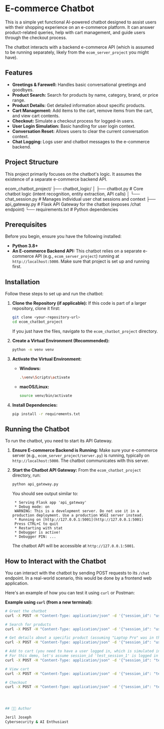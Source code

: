 # E-commerce Chatbot

This is a simple yet functional AI-powered chatbot designed to assist users with their shopping experience on an e-commerce platform. It can answer product-related queries, help with cart management, and guide users through the checkout process.

The chatbot interacts with a backend e-commerce API (which is assumed to be running separately, likely from the `ecom_server_project` you might have).

## Features

* **Greetings & Farewell:** Handles basic conversational greetings and goodbyes.
* **Product Search:** Search for products by name, category, brand, or price range.
* **Product Details:** Get detailed information about specific products.
* **Cart Management:** Add items to the cart, remove items from the cart, and view cart contents.
* **Checkout:** Simulate a checkout process for logged-in users.
* **User Login Simulation:** Basic handling for user login context.
* **Conversation Reset:** Allows users to clear the current conversation context.
* **Chat Logging:** Logs user and chatbot messages to the e-commerce backend.

## Project Structure

This project primarily focuses on the chatbot's logic. It assumes the existence of a separate e-commerce backend API.

ecom_chatbot_project/
├── chatbot_logic/
│   ├── chatbot.py           # Core chatbot logic (intent recognition, entity extraction, API calls)
│   └── chat_session.py      # Manages individual user chat sessions and context
├── api_gateway.py           # Flask API Gateway for the chatbot (exposes /chat endpoint)
└── requirements.txt         # Python dependencies

## Prerequisites

Before you begin, ensure you have the following installed:

* **Python 3.8+**
* **An E-commerce Backend API:** This chatbot relies on a separate e-commerce API (e.g., `ecom_server_project`) running at `http://localhost:5000`. Make sure that project is set up and running first.

## Installation

Follow these steps to set up and run the chatbot:

1.  **Clone the Repository (if applicable):**
    If this code is part of a larger repository, clone it first:
    ```bash
    git clone <your-repository-url>
    cd ecom_chatbot_project
    ```
    If you just have the files, navigate to the `ecom_chatbot_project` directory.

2.  **Create a Virtual Environment (Recommended):**
    ```bash
    python -m venv venv
    ```

3.  **Activate the Virtual Environment:**
    * **Windows:**
        ```bash
        .\venv\Scripts\activate
        ```
    * **macOS/Linux:**
        ```bash
        source venv/bin/activate
        ```

4.  **Install Dependencies:**
    ```bash
    pip install -r requirements.txt
    ```

## Running the Chatbot

To run the chatbot, you need to start its API Gateway.

1.  **Ensure E-commerce Backend is Running:**
    Make sure your e-commerce server (e.g., `ecom_server_project/server.py`) is running, typically on `http://localhost:5000`. The chatbot communicates with this server.

2.  **Start the Chatbot API Gateway:**
    From the `ecom_chatbot_project` directory, run:
    ```bash
    python api_gateway.py
    ```
    You should see output similar to:
    ```
     * Serving Flask app 'api_gateway'
     * Debug mode: on
     WARNING: This is a development server. Do not use it in a production deployment. Use a production WSGI server instead.
     * Running on [http://127.0.0.1:5001](http://127.0.0.1:5001)
     Press CTRL+C to quit
     * Restarting with stat
     * Debugger is active!
     * Debugger PIN: ...
    ```
    The chatbot API will be accessible at `http://127.0.0.1:5001`.

## How to Interact with the Chatbot

You can interact with the chatbot by sending POST requests to its `/chat` endpoint. In a real-world scenario, this would be done by a frontend web application.

Here's an example of how you can test it using `curl` or Postman:

**Example using `curl` (from a new terminal):**

```bash
# Greet the chatbot
curl -X POST -H "Content-Type: application/json" -d '{"session_id": "user123", "message": "Hi there"}' [http://127.0.0.1:5001/chat](http://127.0.0.1:5001/chat)

# Search for products
curl -X POST -H "Content-Type: application/json" -d '{"session_id": "user123", "message": "Show me some laptops"}' [http://127.0.0.1:5001/chat](http://127.0.0.1:5001/chat)

# Get details about a specific product (assuming "Laptop Pro" was in the previous search results)
curl -X POST -H "Content-Type: application/json" -d '{"session_id": "user123", "message": "Details about Laptop Pro"}' [http://127.0.0.1:5001/chat](http://127.0.0.1:5001/chat)

# Add to cart (you need to have a user logged in, which is simulated in your session)
# For this demo, let's assume session_id 'test_session_1' is logged in as 'testuser'
curl -X POST -H "Content-Type: application/json" -d '{"session_id": "test_session_1", "message": "Add Laptop Pro to cart"}' [http://127.0.0.1:5001/chat](http://127.0.0.1:5001/chat)

# View cart
curl -X POST -H "Content-Type: application/json" -d '{"session_id": "test_session_1", "message": "View my cart"}' [http://127.0.0.1:5001/chat](http://127.0.0.1:5001/chat)

# Checkout
curl -X POST -H "Content-Type: application/json" -d '{"session_id": "test_session_1", "message": "Checkout"}' [http://127.0.0.1:5001/chat](http://127.0.0.1:5001/chat)




## 👨‍💻 Author

Jeril Joseph
Cybersecurity & AI Enthusiast

